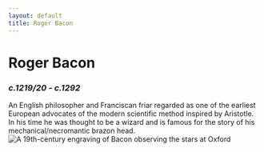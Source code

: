 ```yaml
---
layout: default
title: Roger Bacon
---
```

<div class="blurb">
	<h1>Roger Bacon</h1>
	<h3><i>c.1219/20 - c.1292</i></h3>
	<p1>An English philosopher and Franciscan friar regarded as one of the earliest European advocates of the modern scientific method inspired by Aristotle. In his time he was thought to be a wizard and is famous for the story of his mechanical/necromantic brazon head.</p1>
	<img src="https://upload.wikimedia.org/wikipedia/commons/a/a9/Bacon_1867.jpg" alt="A 19th-century engraving of Bacon observing the stars at Oxford">
</div><!-- /.blurb -->

		

